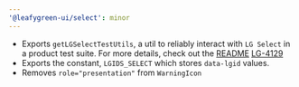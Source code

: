 ```yaml
---
'@leafygreen-ui/select': minor
---
```


- Exports `getLGSelectTestUtils`, a util to reliably interact with `LG Select` in a product test suite. For more details, check out the [README](https://github.com/mongodb/leafygreen-ui/tree/main/packages/select#test-harnesses) [LG-4129](https://jira.mongodb.org/browse/LG-4129)
- Exports the constant, `LGIDS_SELECT` which stores `data-lgid` values.
- Removes `role="presentation"` from `WarningIcon`